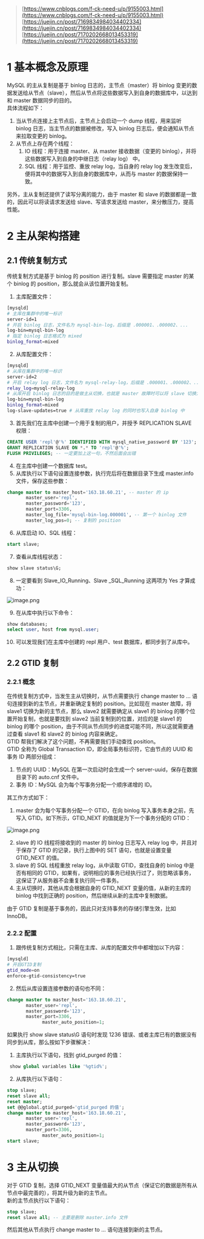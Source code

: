 >  [https://www.cnblogs.com/f-ck-need-u/p/9155003.html](https://www.cnblogs.com/f-ck-need-u/p/9155003.html)
> [https://juejin.cn/post/7169834984034402334](https://juejin.cn/post/7169834984034402334)
> [https://juejin.cn/post/7170202668013453319](https://juejin.cn/post/7170202668013453319)

# 1 基本概念及原理
MySQL 的主从复制是基于 binlog 日志的，主节点（master）将 binlog 变更的数据发送给从节点（slave），然后从节点将这些数据写入到自身的数据库中，以达到和 master 数据同步的目的。<br />具体流程如下：

1. 当从节点连接上主节点后，主节点上会启动一个 dump 线程，用来监听 binlog 日志，当主节点的数据被修改，写入 binlog 日志后，便会通知从节点来拉取变更的 binlog。
2. 从节点上存在两个线程：
   1. IO 线程：用于连接 master、从 master 接收数据（变更的 binlog），并将这些数据写入到自身的中继日志（relay log） 中。
   2. SQL 线程：用于监控、重放 relay log，当自身的 relay log 发生改变后，便将其中的数据写入到自身的数据库中，从而与 master 的数据保持一致。

另外，主从复制还提供了读写分离的能力，由于 master 和 slave 的数据都是一致的，因此可以将读请求发送给 slave、写请求发送给 master，来分散压力，提高性能。
# 2 主从架构搭建
## 2.1 传统复制方式
传统复制方式是基于 binlog 的 position 进行复制。slave 需要指定 master 的某个 binlog 的 position，那么就会从该位置开始复制。

1. 主库配置文件：
```bash
[mysqld]
# 主库在集群中的唯一标识
server-id=1
# 开启 binlog 日志，文件名为 mysql-bin-log，后缀是 .000001、.000002、...
log-bin=mysql-bin-log
# 指定 binlog 日志格式为 mixed
binlog_format=mixed
```

2. 从库配置文件：
```bash
[mysqld]
# 从库在集群中的唯一标识
server-id=2
# 开启 relay log 日志，文件名为 mysql-relay-log，后缀是 .000001、.000002、...
relay_log=mysql-relay-log
# 从库开启 binlog 日志的目的是做主从切换，也就是 master 故障时可以将 slave 切换为新的 master
log-bin=mysql-bin-log
binlog_format=mixed
log-slave-updates=true # 从库重放 relay log 的同时也写入自身 binlog 中
```

3. 首先我们在主库中创建一个用于复制的用户，并授予 REPLICATION SLAVE 权限：
```sql
CREATE USER 'repl'@'%' IDENTIFIED WITH mysql_native_password BY '123';
GRANT REPLICATION SLAVE ON *.* TO 'repl'@'%';
FLUSH PRIVILEGES; -- 一定要加上这一句，不然后面会出错
```

4. 在主库中创建一个数据库 test。
5. 从库执行以下语句设置连接参数，执行完后将在数据目录下生成 master.info 文件，保存这些参数：
```sql
change master to master_host='163.18.60.21', -- master 的 ip
       master_user='repl',
       master_password='123',
       master_port=3306,
       master_log_file='mysql-bin-log.000001', -- 第一个 binlog 文件
       master_log_pos=0; -- 复制的 position
```

6. 从库启动 IO、SQL 线程：
```sql
start slave;
```

7. 查看从库线程状态：
```sql
show slave status\G;
```

8. 一定要看到 Slave_IO_Running、Slave _SQL_Running 这两项为 Yes 才算成功：

![image.png](<../images/22 MySQL 进阶-主从复制/1.png>)

9. 在从库中执行以下命令：
```sql
show databases;
select user, host from mysql.user;
```

10. 可以发现我们在主库中创建的 repl 用户、test 数据库，都同步到了从库中。
## 2.2 GTID 复制
### 2.2.1 概念
在传统复制方式中，当发生主从切换时，从节点需要执行 change master to ... 语句连接到新的主节点，并重新确定复制的 position。比如现在 master 故障，将 slave1 切换为新的主节点，那么 slave2 就需要确定从 slave1 的 binlog 的哪个位置开始复制，也就是要找到 slave2 当前复制到的位置，对应的是 slave1 的 binlog 的哪个 position，由于不同从节点同步的进度可能不同，所以这就需要通过查看 slave1 和 slave2 的 binlog 内容来确定。<br />GTID 帮我们解决了这个问题，不再需要我们手动查找 position。<br />GTID 全称为 Global Transaction ID，即全局事务标识符，它由节点的 UUID 和事务 ID 两部分组成：

1. 节点的 UUID：MySQL 在第一次启动时会生成一个 server-uuid，保存在数据目录下的 auto.cnf 文件中。
2. 事务 ID：MySQL 会为每个写事务分配一个顺序递增的 ID。

其工作方式如下：

1. master 会为每个写事务分配一个 GTID，在向 binlog 写入事务本身之前，先写入 GTID。如下所示，GTID_NEXT 的值就是为下一个事务分配的 GTID：

![image.png](<../images/22 MySQL 进阶-主从复制/2.png>)

2. slave 的 IO 线程将接收到的 master 的 binlog 日志写入 relay log 中，并且对于保存了 GTID 的记录，执行上图中的 SET 语句，也就是设置变量 GTID_NEXT 的值。
3. slave 的 SQL 线程重放 relay log，从中读取 GTID，查找自身的 binlog 中是否有相同的 GTID，如果有，说明相应的事务已经执行过了，则忽略该事务，这保证了从服务器不会重复执行同一件事务。
4. 主从切换时，其他从库会根据自身的 GTID_NEXT 变量的值，从新的主库的 binlog 中找到正确的 position，然后继续从新的主库中复制数据。

由于 GTID 复制是基于事务的，因此只对支持事务的存储引擎生效，比如 InnoDB。
### 2.2.2 配置

1. 跟传统复制方式相比，只需在主库、从库的配置文件中都增加以下内容：
```bash
[mysqld]
# 开启GTID复制
gtid_mode=on
enforce-gtid-consistency=true
```

2. 然后从库设置连接参数的语句也不同：
```sql
change master to master_host='163.18.60.21',
       master_user='repl',
       master_password='123',
       master_port=3306,
			 master_auto_position=1;
```
如果执行 show slave status\G 语句时发现 1236 错误、或者主库已有的数据没有同步到从库，那么按如下步骤解决：

1. 主库执行以下语句，找到 gtid_purged 的值：
```sql
 show global variables like '%gtid%';
```

2. 从库执行以下语句：
```sql
stop slave;
reset slave all;
reset master;
set @@global.gtid_purged='gtid_purged 的值';
change master to master_host='163.18.60.21',
       master_user='repl',
       master_password='123',
       master_port=3306,
			 master_auto_position=1;
start slave;
```
# 3 主从切换
对于 GTID 复制，选择 GTID_NEXT 变量值最大的从节点（保证它的数据是所有从节点中最完善的），将其升级为新的主节点。<br />新的主节点执行以下语句：
```sql
stop slave;
reset slave all; -- 主要是删除 master.info 文件
```
然后其他从节点执行 change master to ... 语句连接到新的主节点。
